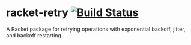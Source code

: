 # racket-retry [![Build Status](https://travis-ci.org/jackfirth/racket-retry.svg?branch=master)](https://travis-ci.org/jackfirth/racket-retry)
A Racket package for retrying operations with exponential backoff, jitter, and backoff restarting
